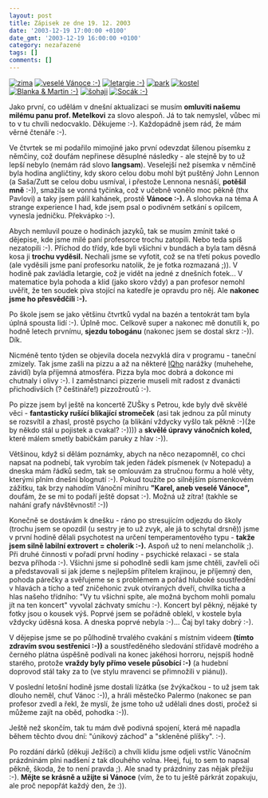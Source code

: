 ```yaml
---
layout: post
title: Zápisek ze dne 19. 12. 2003
date: '2003-12-19 17:00:00 +0100'
date_gmt: '2003-12-19 16:00:00 +0100'
category: nezařazené
tags: []
comments: []
---
```

<div >  <a href="/%base_url%/assets/old-images/zima.jpg"><img alt="zima" src="%base_url%/assets/old-images/zima.jpg"></a>  <a href="/%base_url%/assets/old-images/soudek.jpg"><img alt="veselé Vánoce :-)" src="%base_url%/assets/old-images/soudek.jpg"></a>  <a href="/%base_url%/assets/old-images/dejepis.jpg"><img alt="letargie :-)" src="%base_url%/assets/old-images/dejepis.jpg"></a>  <a href="/%base_url%/assets/old-images/park.jpg"><img alt="park" src="%base_url%/assets/old-images/park.jpg"></a>  <a href="/%base_url%/assets/old-images/kostel.jpg"><img alt="kostel" src="%base_url%/assets/old-images/kostel.jpg"></a>  <a href="/%base_url%/assets/old-images/blanka.jpg"><img alt="Blanka &amp; Martin :-)" src="%base_url%/assets/old-images/blanka.jpg"></a>  <a href="/%base_url%/assets/old-images/sohaji.jpg"><img alt="šohaji" src="%base_url%/assets/old-images/sohaji.jpg"></a>  <a href="/%base_url%/assets/old-images/socaak.jpg"><img alt="Socák :-)" src="%base_url%/assets/old-images/socaak.jpg"></a>  </div>
<p>Jako první, co udělám v dnešní aktualizaci se musím <strong>omluviti našemu milému panu prof. Metelkovi</strong>  za slovo alespoň. Já to tak nemyslel, vůbec mi to v tu chvíli nedocvaklo.  Děkujeme :-). Každopádně jsem rád, že mám věrné čtenáře :-).</p>
<p>Ve čtvrtek se mi podařilo mimojiné jako první odevzdat šílenou písemku z němčiny, což doufám  nepřinese děsuplné následky - ale stejně by to už lepší nebylo (nemám rád slovo <strong>langsam</strong>). Veselejší  než písemka v němčině byla hodina angličtiny, kdy skoro celou dobu mohl být puštěný John Lennon  (a Saša/Zutt se celou dobu usmíval, i přestože Lennona nesnáší, <strong>potěšil mně</strong> :-)), smažila se vonná tyčinka,  což v učebně vonělo moc pěkně (thx Pavlovi) a taky jsem pálil kahánek, prostě <strong>Vánoce :-).</strong>  A slohovka na téma A strange experience I had, kde jsem psal o podivném setkání s opilcem, vynesla  jedničku. Překvápko :-).</p>
<p>Abych nemluvil pouze o hodinách jazyků, tak se musím zmínit také o dějepise, kde jsme milé  paní profesorce trochu zatopili. Nebo teda spíš nezatopili :-). Příchod do třídy, kde byli všichni  v bundách a byla tam děsná kosa ji <strong>trochu vyděsil.</strong> Nechali jsme se vyfotit, což se na třetí pokus  povedlo (ale vyděsili jsme paní profesorku natolik, že je fotka rozmazaná ;)). V hodině pak zavládla  letargie, což je vidět na jedné z dnešních fotek... V matematice byla pohoda a klid (jako skoro vždy)  a pan profesor nemohl uvěřit, že ten soudek piva stojící na katedře je opravdu pro něj. Ale  <strong>nakonec jsme ho přesvědčili :-).</strong></p>
<p>Po škole jsem se jako většinu čtvrtků vydal na bazén a tentokrát tam byla úplná spousta lidí :-).  Úplně moc. Celkově super a nakonec mě donutili k, po hodně letech prvnímu, <strong>sjezdu tobogánu</strong> (nakonec  jsem se dostal skrz :-)). Dík.</p>
<p>Nicméně tento týden se objevila docela nezvyklá díra v programu - taneční zmizely. Tak jsme zašli  na pizzu a až na některé <a href="http://iqland.wz.cz">IQho</a> narážky (muhehehe, závidí) byla příjemná  atmosféra. Pizza byla moc dobrá a dokonce mi chutnaly i olivy :-). I zaměstnanci pizzerie museli  mít radost z dvanácti přichodivších (? češtináře!) pizzožroutů :-).</p>
<p>Po pizze jsem byl ještě na koncertě ZUŠky s Petrou, kde byly dvě skvělé věci - <strong>fantasticky rušící  blikající stromeček</strong> (asi tak jednou za půl minuty se rozsvítil a zhasl, prostě psycho (a blikání  vždycky vyšlo tak pěkně :-)(že by někdo stál u pojistek a cvakal? :-)))) a <strong>skvělé úpravy vánočních koled,</strong>  které málem smetly babičkám paruky z hlav :-)).</p>
<p>Většinou, když si dělám poznámky, abych na něco nezapomněl, co chci napsat na podnebí, tak vyrobím  tak jeden řádek písmenek (v Notepadu) a dneska mám řádků sedm, tak se omlouvám za stručnou formu a holé  věty, kterými plním dnešní blognutí :-). Pokud toužíte po silnějším písmenkovém zážitku, tak brzy nahodím  Vánoční minihru <strong>&quot;Karel, aneb veselé Vánoce&quot;,</strong> doufám, že se mi to podaří ještě dopsat :-).  Možná už zítra! (takhle se nahání grafy návštěvnosti! :-))</p>
<p>Konečně se dostávám k dnešku - ráno po stresujícím odjezdu do školy (trochu jsem se opozdil (u sestry  je to už zvyk, ale já to schytal drsně)) jsme v první hodině dělali psychotest na určení temperamentového  typu - <strong>takže jsem silně labilní extrovert = cholerik :-).</strong> Aspoň už to není melancholik ;). Při druhé činnosti  v pořadí první hodiny - psychické relaxaci - se stala bezva příhoda :-). Všichni jsme si pohodlně  sedli kam jsme chtěli, zavřeli oči a představovali si jak jdeme s nejlepším přítelem krajinou, je příjemný  den, pohoda párečky a svěřujeme se s problémem a pořád hluboké soustředění v hlavách a ticho a teď  zničehonic zvuk otvíraných dveří, chvilka ticha a hlas našeho třídního: </strong>&quot;Vy tu všichni spíte,  ale možná bychom mohli pomalu jít na ten koncert&quot;</strong> vyvolal záchvaty smíchu :-). Koncert byl pěkný, nějaké  ty fotky jsou o kousek výš. Poprvé jsem se pořádně oblekl, v kostele byla vždycky úděsná kosa. A dneska poprvé  nebyla :-)... Čaj byl taky dobrý :-).</p>
<p>V dějepise jsme se po půlhodině trvalého cvakání s místním videem <strong>(tímto zdravím svou sestřenici :-))</strong>  a soustředěného sledování střídavě modrého a černého plátna úspěšně  podívali na konec jakéhosi horroru, nejspíš hodně starého, protože <strong>vraždy byly přímo vesele působící :-)</strong>   (a hudební doprovod stál taky za to (ve stylu mravenci se přimnožili v piánu)). </p>
<p>V poslední letošní hodině jsme dostali lízátka (se žvýkačkou - to už jsem tak dlouho neměl, chuť Vánoc :-)),  a hráli městečko Palermo (nakonec se pan profesor zvedl a řekl, že myslí, že jsme toho už udělali  dnes dosti, pročež si můžeme zajít na oběd, pohodka :-)).</p>
<p>Ještě než skončím, tak tu mám dvě podivná spojení, která mě napadla během těchto dvou dní:  &quot;únikový záchod&quot; a &quot;skleněné plíšky&quot;. :-). </p>
<p>Po rozdání dárků (děkuji Ježíšci) a chvíli klidu jsme odjeli vstříc Vánočním prázdninám plni  nadšení z tak dlouhého volna. Heej, fuj, to sem to napsal pěkně, škoda, že to není pravda ;). Ale snad  ty prázdniny zas nějak přežiju :-). <strong>Mějte se krásně a užijte si Vánoce</strong> (vím, že to tu ještě párkrát zopakuju,  ale proč nepopřát každý den, že :)).</p>
